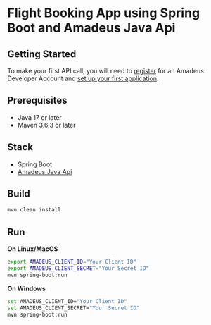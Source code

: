 # Flight Booking App using Spring Boot and Amadeus Java Api

## Getting Started
To make your first API call, you will need to [register](https://developers.amadeus.com/register) for an Amadeus Developer Account and [set up your first application](https://developers.amadeus.com/my-apps).

## Prerequisites
- Java 17 or later
- Maven 3.6.3 or later

## Stack
- Spring Boot
- [Amadeus Java Api](https://github.com/amadeus4dev/amadeus-java)

## Build
```sh
mvn clean install
```
## Run
**On Linux/MacOS**  
```sh
export AMADEUS_CLIENT_ID="Your Client ID"
export AMADEUS_CLIENT_SECRET="Your Secret ID"
mvn spring-boot:run
```

**On Windows**  
```sh
set AMADEUS_CLIENT_ID="Your Client ID"
set AMADEUS_CLIENT_SECRET="Your Secret ID"
mvn spring-boot:run
```
